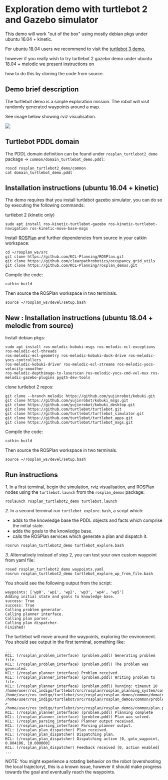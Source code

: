 # Exploration demo with turtlebot 2 and Gazebo simulator

This demo will work "out of the box" using mostly debian pkgs under ubuntu 16.04 + kinetic.

For ubuntu 18.04 users we recommend to visit the [turtlebot 3 demo](https://github.com/KCL-Planning/rosplan_demos/tree/master/rosplan_turtlebot3_demo),

however if you really wish to try turtlebot 2 gazebo demo under ubuntu 18.04 + melodic we present instructions on

how to do this by cloning the code from source.

## Demo brief description

The turtlebot demo is a simple exploration mission. The robot will visit randomly generated waypoints around a map.

See image below showing rviz visualisation.

![](doc/turtle_demo.png?raw=true)

## Turtlebot PDDL domain

The PDDL domain definition can be found under `rosplan_turtlebot2_demo` package -> `common/domain_turtlebot_demo.pddl`:

```
roscd rosplan_turtlebot2_demo/common
cat domain_turtlebot_demo.pddl
```

## Installation instructions (ubuntu 16.04 + kinetic)

The demo requires that you install turtlebot gazebo simulator, you can do so by executing the following commands:

turtlebot 2 (kinetic only)
```
sudo apt install ros-kinetic-turtlebot-gazebo ros-kinetic-turtlebot-navigation ros-kinetic-move-base-msgs
```

Install [ROSPlan](https://github.com/kcl-planning/ROSPlan) and further dependencies from source in your catkin workspace:
```
cd ~/rosplan_ws/src
git clone https://github.com/KCL-Planning/ROSPlan.git
git clone https://github.com/clearpathrobotics/occupancy_grid_utils
git clone https://github.com/KCL-Planning/rosplan_demos.git
```

Compile the code:
```
catkin build
```

Then source the ROSPlan workspace in two terminals.
```
source ~/rosplan_ws/devel/setup.bash
```

## New : Installation instructions (ubuntu 18.04 + melodic from source)

Install debian pkgs:

```
sudo apt install ros-melodic-kobuki-msgs ros-melodic-ecl-exceptions ros-melodic-ecl-threads
ros-melodic-ecl-geometry ros-melodic-kobuki-dock-drive ros-melodic-yocs-controllers
ros-melodic-kobuki-driver ros-melodic-ecl-streams ros-melodic-yocs-velocity-smoother
ros-melodic-depthimage-to-laserscan ros-melodic-yocs-cmd-vel-mux ros-melodic-gazebo-plugins pyqt5-dev-tools
```

clone turtlebot 2 repos:

```
git clone --branch melodic https://github.com/yujinrobot/kobuki.git
git clone https://github.com/yujinrobot/kobuki_msgs.git
git clone https://github.com/yujinrobot/kobuki_desktop.git
git clone https://github.com/turtlebot/turtlebot.git
git clone https://github.com/turtlebot/turtlebot_simulator.git
git clone https://github.com/turtlebot/turtlebot_apps.git
git clone https://github.com/turtlebot/turtlebot_msgs.git
```

Compile the code:
```
catkin build
```

Then source the ROSPlan workspace in two terminals.
```
source ~/rosplan_ws/devel/setup.bash
```

## Run instructions

*1.* In a first terminal, begin the simulation, rviz visualisation, and ROSPlan nodes using the `turtlebot.launch` from the `rosplan_demos` package:
```
roslaunch rosplan_turtlebot2_demo turtlebot.launch
```

*2.* In a second terminal run `turtlebot_explore.bash`, a script which:
- adds to the knowledge base the PDDL objects and facts which comprise the initial state.
- adds the goals to the knowledge base.
- calls the ROSPlan services which generate a plan and dispatch it.
```
rosrun rosplan_turtlebot2_demo turtlebot_explore.bash
```

*3.* Alternatively instead of step 2, you can test your own custom waypoint from yaml file:
```
rosed rosplan_turtlebot2_demo waypoints.yaml
rosrun rosplan_turtlebot2_demo turtlebot_explore_wp_from_file.bash
```

You should see the following output from the script:
```
waypoints: ['wp0', 'wp1', 'wp2', 'wp3', 'wp4', 'wp5']
Adding initial state and goals to knowledge base.
success: True
success: True
Calling problem generator.
Calling planner interface.
Calling plan parser.
Calling plan dispatcher.
Finished!
```

The turtlebot will move around the waypoints, exploring the environment. You should see output in the first terminal, something like:
```
...
KCL: (/rosplan_problem_interface) (problem.pddl) Generating problem file.
KCL: (/rosplan_problem_interface) (problem.pddl) The problem was generated.
KCL: (/rosplan_planner_interface) Problem received.
KCL: (/rosplan_planner_interface) (problem.pddl) Writing problem to file.
KCL: (/rosplan_planner_interface) (problem.pddl) Running: timeout 10 /home/user/ros_indigo/turtlebot/src/rosplan/rosplan_planning_system/common/bin/popf /home/user/ros_indigo/turtlebot/src/rosplan/rosplan_demos/common/domain_turtlebot_demo.pddl /home/user/ros_indigo/turtlebot/src/rosplan/rosplan_demos/common/problem.pddl > /home/user/ros_indigo/turtlebot/src/rosplan/rosplan_demos/common/plan.pddl
KCL: (/rosplan_planner_interface) (problem.pddl) Planning complete
KCL: (/rosplan_planner_interface) (problem.pddl) Plan was solved.
KCL: (/rosplan_parsing_interface) Planner output received.
KCL: (/rosplan_parsing_interface) Parsing planner output.
KCL: (/rosplan_plan_dispatcher) Plan received.
KCL: (/rosplan_plan_dispatcher) Dispatching plan.
KCL: (/rosplan_plan_dispatcher) Dispatching action [0, goto_waypoint, 0.804106, 10.000000]
KCL: (/rosplan_plan_dispatcher) Feedback received [0, action enabled]
...
```
NOTE: You might experience a rotating behavior on the robot (overshooting the local trajectory), this is a known issue, however it should make progress towards the goal and eventually reach the waypoints.
